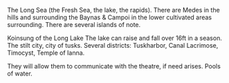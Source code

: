 The Long Sea (the Fresh Sea, the lake, the rapids). 
There are Medes in the hills and surrounding the Baynas & Campoi in the lower cultivated areas surrounding. There are several islands of note.


Koinsung of the Long Lake
The lake can raise and fall over 16ft in a season. The stilt city, city of tusks. Several districts: Tuskharbor, Canal Lacrimose, Timocyst, Temple of Ianna.

They will allow them to communicate with the theatre, if need arises. Pools of water.

